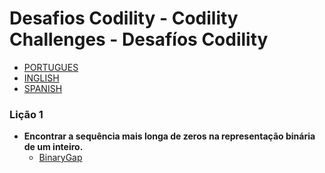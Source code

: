 # Desafios Codility - Codility Challenges - Desafíos Codility

- [PORTUGUES](https://github.com/AguiarVicente/Codility/blob/main/Portugues.md)
- [INGLISH](https://github.com/AguiarVicente/Codility/blob/main/Ingles.md)
- [SPANISH](https://github.com/AguiarVicente/Codility/blob/main/Espanhol.md)

### Lição 1
- __Encontrar a sequência mais longa de zeros na representação binária de um inteiro.__
	 - [BinaryGap](https://github.com/AguiarVicente/Codility/blob/main/BinaryGap.js)
